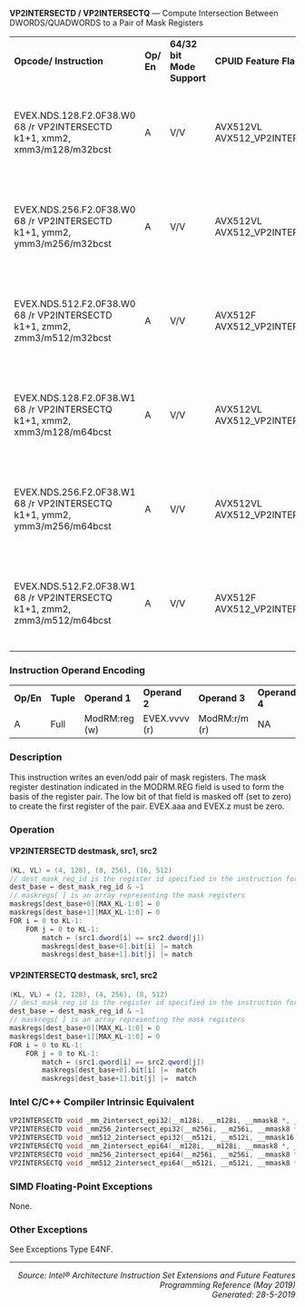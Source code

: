 <b>VP2INTERSECTD / VP2INTERSECTQ</b> —  Compute Intersection Between DWORDS/QUADWORDS to
a Pair of Mask Registers
<table>
	<tr>
		<td><b>Opcode/ Instruction</b></td>
		<td><b>Op/ En</b></td>
		<td><b>64/32 bit Mode Support</b></td>
		<td><b>CPUID Feature Flag</b></td>
		<td><b>Description</b></td>
	</tr>
	<tr>
		<td>EVEX.NDS.128.F2.0F38.W0 68 /r VP2INTERSECTD k1+1, xmm2, xmm3/m128/m32bcst</td>
		<td>A</td>
		<td>V/V</td>
		<td>AVX512VL AVX512_VP2INTERSECT</td>
		<td>Store, in an even/odd pair of mask registers, the indicators of the locations of value matches between dwords in xmm3/m128/m32bcst and xmm2.</td>
	</tr>
	<tr>
		<td>EVEX.NDS.256.F2.0F38.W0 68 /r VP2INTERSECTD k1+1, ymm2, ymm3/m256/m32bcst</td>
		<td>A</td>
		<td>V/V</td>
		<td>AVX512VL AVX512_VP2INTERSECT</td>
		<td>Store, in an even/odd pair of mask registers, the indicators of the locations of value matches between dwords in ymm3/m256/m32bcst and ymm2.</td>
	</tr>
	<tr>
		<td>EVEX.NDS.512.F2.0F38.W0 68 /r VP2INTERSECTD k1+1, zmm2, zmm3/m512/m32bcst</td>
		<td>A</td>
		<td>V/V</td>
		<td>AVX512F AVX512_VP2INTERSECT</td>
		<td>Store, in an even/odd pair of mask registers, the indicators of the locations of value matches between dwords in zmm3/m512/m32bcst and zmm2.</td>
	</tr>
	<tr>
		<td>EVEX.NDS.128.F2.0F38.W1 68 /r VP2INTERSECTQ k1+1, xmm2, xmm3/m128/m64bcst</td>
		<td>A</td>
		<td>V/V</td>
		<td>AVX512VL AVX512_VP2INTERSECT</td>
		<td>Store, in an even/odd pair of mask registers, the indicators of the locations of value matches between quadwords in xmm3/m128/m64bcst and xmm2.</td>
	</tr>
	<tr>
		<td>EVEX.NDS.256.F2.0F38.W1 68 /r VP2INTERSECTQ k1+1, ymm2, ymm3/m256/m64bcst</td>
		<td>A</td>
		<td>V/V</td>
		<td>AVX512VL AVX512_VP2INTERSECT</td>
		<td>Store, in an even/odd pair of mask registers, the indicators of the locations of value matches between quadwords in ymm3/m256/m64bcst and ymm2.</td>
	</tr>
	<tr>
		<td>EVEX.NDS.512.F2.0F38.W1 68 /r VP2INTERSECTQ k1+1, zmm2, zmm3/m512/m64bcst</td>
		<td>A</td>
		<td>V/V</td>
		<td>AVX512F AVX512_VP2INTERSECT</td>
		<td>Store, in an even/odd pair of mask registers, the indicators of the locations of value matches between quadwords in zmm3/m512/m64bcst and zmm2.</td>
	</tr>
</table>


### Instruction Operand Encoding
<table>
	<tr>
		<td><b>Op/En</b></td>
		<td><b>Tuple</b></td>
		<td><b>Operand 1</b></td>
		<td><b>Operand 2</b></td>
		<td><b>Operand 3</b></td>
		<td><b>Operand 4</b></td>
	</tr>
	<tr>
		<td>A</td>
		<td>Full</td>
		<td>ModRM:reg (w)</td>
		<td>EVEX.vvvv (r)</td>
		<td>ModRM:r/m (r)</td>
		<td>NA</td>
	</tr>
</table>


### Description
This instruction writes an even/odd pair of mask registers. The mask register destination indicated in the
MODRM.REG field is used to form the basis of the register pair. The low bit of that field is masked off (set to zero)
to create the first register of the pair.
EVEX.aaa and EVEX.z must be zero.

### Operation


#### VP2INTERSECTD destmask, src1, src2
```java
(KL, VL) = (4, 128), (8, 256), (16, 512)
// dest_mask_reg_id is the register id specified in the instruction for destmask
dest_base ← dest_mask_reg_id & ~1
// maskregs[ ] is an array representing the mask registers
maskregs[dest_base+0][MAX_KL-1:0] ← 0
maskregs[dest_base+1][MAX_KL-1:0] ← 0
FOR i ← 0 to KL-1:
    FOR j ← 0 to KL-1:
        match ← (src1.dword[i] == src2.dword[j])
        maskregs[dest_base+0].bit[i] |= match
        maskregs[dest_base+1].bit[j] |= match
```
#### VP2INTERSECTQ destmask, src1, src2
```java
(KL, VL) = (2, 128), (4, 256), (8, 512)
// dest_mask_reg_id is the register id specified in the instruction for destmask
dest_base ← dest_mask_reg_id & ~1
// maskregs[ ] is an array representing the mask registers
maskregs[dest_base+0][MAX_KL-1:0] ← 0
maskregs[dest_base+1][MAX_KL-1:0] ← 0
FOR i = 0 to KL-1:
    FOR j = 0 to KL-1:
        match ← (src1.qword[i] == src2.qword[j])
        maskregs[dest_base+0].bit[i] |=  match
        maskregs[dest_base+1].bit[j] |=  match
```
### Intel C/C++ Compiler Intrinsic Equivalent
```c
VP2INTERSECTD void _mm_2intersect_epi32(__m128i, __m128i, __mmask8 *, __mmask8 *);
VP2INTERSECTD void _mm256_2intersect_epi32(__m256i, __m256i, __mmask8 *, __mmask8 *);
VP2INTERSECTD void _mm512_2intersect_epi32(__m512i, __m512i, __mmask16 *, __mmask16 *);
VP2INTERSECTQ void _mm_2intersect_epi64(__m128i, __m128i, __mmask8 *, __mmask8 *);
VP2INTERSECTQ void _mm256_2intersect_epi64(__m256i, __m256i, __mmask8 *, __mmask8 *);
VP2INTERSECTQ void _mm512_2intersect_epi64(__m512i, __m512i, __mmask8 *, __mmask8 *);
```
### SIMD Floating-Point Exceptions
None.

### Other Exceptions

See Exceptions Type E4NF.

 --- 
<p align="right"><i>Source: Intel® Architecture Instruction Set Extensions and Future Features Programming Reference (May 2019)<br>Generated: 28-5-2019</i></p>
